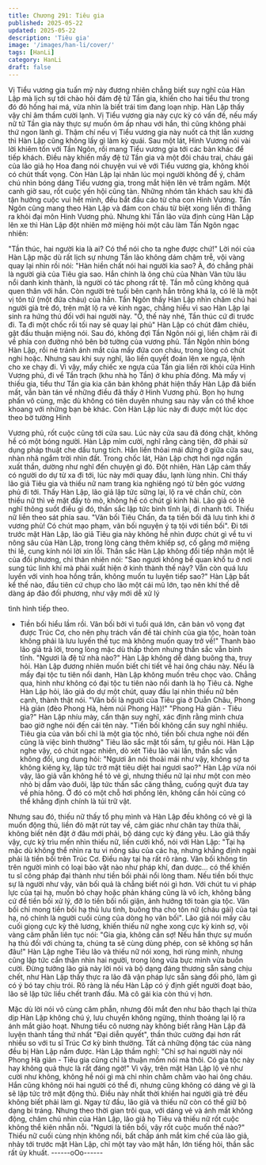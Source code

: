 ```yaml
---
title: Chương 291: Tiêu gia
published: 2025-05-22
updated: 2025-05-22
description: 'Tiêu gia'
image: '/images/han-li/cover/'
tags: [HanLi]
category: HanLi
draft: false
---
```


Vị Tiểu vương gia tuấn mỹ này đương nhiên chẳng biết suy nghĩ
của Hàn Lập mà lịch sự tới chào hỏi đám đệ tử Tần gia, khiến cho
hai tiểu thư trong đó đỏ hồng hai má, vừa nhìn là biết trái tim đang
loạn nhịp.
Hàn Lập thấy vậy chỉ âm thầm cười lạnh.
Vị Tiểu vương gia này cực kỳ có vấn đề, nếu mấy nữ tử Tần gia
này thực sự muốn ôm ấp nhau với hắn, thì cũng không phải thứ
ngon lành gì.
Thậm chí nếu vị Tiểu vương gia này nuốt cả thịt lẫn xương thì
Hàn Lập cũng không lấy gì làm kỳ quái.
Sau một lát, Hinh Vương nói vài lời khiêm tốn với Tần Ngôn, rồi
mang Tiểu vương gia tới các bàn khác để tiếp khách. Điều này
khiến mấy đệ tử Tần gia và một đôi cháu trai, cháu gái của lão giả
họ Hoa đang nói chuyện vui vẻ với Tiểu vương gia, không khỏi có
chút thất vọng.
Còn Hàn Lập lại nhân lúc mọi người không để ý, chăm chú nhìn
bóng dáng Tiểu vương gia, trong mắt hiện lên vẻ trầm ngâm.
Một canh giờ sau, rốt cuộc yến hội cũng tàn.
Những nhóm tân khách sau khi đã tận hưởng cuộc vui hết mình,
đều bắt đầu cáo từ cha con Hinh Vương.
Tần Ngôn cũng mang theo Hàn Lập và đám con cháu từ biệt xong
liền đi thẳng ra khỏi đại môn Hinh Vương phủ.
Nhưng khi Tần lão vừa định cùng Hàn Lập lên xe thì Hàn Lập đột
nhiên mở miệng hỏi một câu làm Tần Ngôn ngạc nhiên:

"Tần thúc, hai người kia là ai? Có thể nói cho ta nghe được chứ!"
Lời nói của Hàn Lập mặc dù rất lịch sự nhưng Tần lão không dám
chậm trễ, vội vàng quay lại nhìn rồi nói:
"Hàn hiền chất nói hai người kia sao? À, đó chẳng phải là người
già của Tiêu gia sao. Hắn chính là ông chủ của Nhàn Vân tửu lâu
nổi danh kinh thành, là người có tác phong rất tệ. Tần mỗ cũng
không quá quen thân với hắn. Còn người trẻ tuổi bên cạnh hắn
trông khá lạ, có lẽ là một vị tôn tử (một đứa cháu) của hắn.
Tần Ngôn thấy Hàn Lập nhìn chăm chú hai người già trẻ đó, trên
mặt lộ ra vẻ kinh ngạc, chẳng hiểu vì sao Hàn Lập lại sinh ra hứng
thú đối với hai người này.
"Ồ, thế này nhé, Tần thúc cứ đi trước đi. Ta đi một chốc rồi tối nay
sẽ quay lại phủ" Hàn Lập có chút đăm chiêu, gật đầu thuận miệng
nói.
Sau đó, không đợi Tần Ngôn nói gì, liền chậm rãi đi về phía con
đường nhỏ bên bờ tường của vương phủ.
Tần Ngôn nhìn bóng Hàn Lập, rồi né tránh ánh mắt của mấy đứa
con cháu, trong lòng có chút nghi hoặc.
Nhưng sau khi suy nghĩ, lão liền quyết đoán lên xe ngựa, lệnh cho
xe chạy đi.
Vì vậy, mấy chiếc xe ngựa của Tần gia liền rời khỏi cửa Hinh
Vương phủ, đi về Tần trạch (khu nhà họ Tần) ở khu phía đông.
Mà mấy vị thiếu gia, tiểu thư Tần gia kia căn bản không phát hiện
thấy Hàn Lập đã biến mất, vẫn bàn tán về những điều đã thấy ở
Hinh Vương phủ.
Bọn họ hưng phấn vô cùng, mặc dù không có tiên duyên nhưng
sau này vẫn có thể khoe khoang với những bạn bè khác.
Còn Hàn Lập lúc này đi được một lúc dọc theo bờ tường Hinh

Vương phủ, rốt cuộc cũng tới cửa sau.
Lúc này cửa sau đã đóng chặt, không hề có một bóng người.
Hàn Lập mỉm cười, nghĩ rằng càng tiện, đỡ phải sử dụng pháp
thuật che dấu tung tích.
Hắn liền thỏai mái đứng ở giữa cửa sau, nhàn nhã ngắm trời nhìn
đất.
Trong chốc lát, Hàn Lập chợt hơi ngơ ngẩn xuất thần, dường như
nghĩ đến chuyện gì đó.
Đột nhiên, Hàn Lập cảm thấy có người do dự từ xa đi tới, lúc này
mới quay đầu, lạnh lùng nhìn.
Chỉ thấy lão giả Tiêu gia và thiếu nữ nam trang kia nghiêng ngó từ
bên góc vương phủ đi tới. Thấy Hàn Lập, lão giả lập tức sững lại,
lộ ra vẻ chần chừ, còn thiếu nữ thì vẻ mặt đầy tò mò, không hề có
chút gì kinh hãi.
Lão giả có lẽ nghĩ thông suốt điều gì đó, thần sắc lập tức bình tĩnh
lại, đi nhanh tới. Thiếu nữ liền theo sát phía sau.
"Vãn bối Tiêu Chấn, đa tạ tiền bối đã lưu tình khi ở vương phủ!
Có chút mạo phạm, vãn bối nguyện ý tạ tội với tiền bối".
Đi tới trước mặt Hàn Lập, lão giả Tiêu gia này không hề nhìn được
chút gì về tu vi nông sâu của Hàn Lập, trong lòng càng thêm
khiếp sợ, cố gắng mở miệng thi lễ, cung kính nói lời xin lỗi.
Thần sắc Hàn Lập không đổi tiếp nhận một lễ của đối phương, chỉ
thản nhiên nói:
"Sao ngươi không bế quan khổ tu ở nơi sung túc linh khí mà phải
xuất hiện ở kinh thành thế này? Vẫn còn quá lưu luyến với vinh
hoa hồng trần, không muốn tu luyện tiếp sao?"
Hàn Lập bất kể thế nào, đầu tiên cứ chụp cho lão một cái mũ lớn,
tạo nên khí thế dễ dàng áp đảo đối phương, như vậy mới dễ xử lý

tình hình tiếp theo.
- Tiền bối hiểu lầm rồi. Vãn bối bởi vì tuổi quá lớn, căn bản vô
vọng đạt được Trúc Cơ, cho nên phụ trách vấn đề tài chính của
gia tộc, hoàn toàn không phải là lưu luyến thế tục mà không muốn
quay trở về!" Thanh bào lão giả trả lời, trong lòng mặc dù thấp
thỏm nhưng thần sắc vẫn bình tĩnh.
"Ngươi là đệ tử nhà nào?" Hàn Lập không dễ dàng buông tha,
truy hỏi.
Hàn Lập đương nhiên muốn biết chi tiết về hai ông cháu này. Nếu
là mấy đại tộc tu tiên nổi danh, Hàn Lập không muốn trêu chọc
vào. Chẳng qua, hình như không có đại tộc tu tiên nào nổi danh là
họ Tiêu cả.
Nghe Hàn Lập hỏi, lão giả do dự một chút, quay đầu lại nhìn thiếu
nữ bên cạnh, thành thật nói.
"Vãn bối là người của Tiêu gia ở Duẫn Châu, Phong Hà giản (đèo
Phong Hà, hẻm núi Phong Hà)!"
"Phong Hà giản - Tiêu gia?" Hàn Lập nhíu mày, cẩn thận suy
nghĩ, xác định rằng mình chưa bao giờ nghe nói đến cái tên này.
"Tiền bối không cần suy nghĩ nhiều. Tiêu gia của vãn bối chỉ là
một gia tộc nhỏ, tiền bối chưa nghe nói đến cũng là việc bình
thường" Tiêu lão sắc mặt tối sầm, tự giễu nói.
Hàn Lập nghe vậy, có chút ngạc nhiên, dò xét Tiêu lão vài lần,
thần sắc vẫn không đổi, ung dung hỏi:
"Ngươi ăn nói thoải mái như vậy, không sợ ta không kiêng kỵ, lập
tức trở mặt tiêu diệt hai ngươi sao?"
Hàn Lập vừa nói vậy, lão giả vẫn không hề tỏ vẻ gì, nhưng thiếu
nữ lại như một con mèo nhỏ bị dẫm vào đuôi, lập tức thần sắc
căng thẳng, cuống quýt đưa tay về phía hông. Ở đó có một chỗ
hơi phồng lên, không cần hỏi cũng có thể khẳng định chính là túi
trữ vật.

Nhưng sau đó, thiếu nữ thấy tổ phụ mình và Hàn Lập đều không
có vẻ gì là muốn động thủ, liền đỏ mặt rút tay về, cảm giác như
chân tay thừa thãi, không biết nên đặt ở đâu mới phải, bộ dáng
cực kỳ đáng yêu.
Lão giả thấy vậy, cực kỳ trìu mến nhìn thiếu nữ, liền cười khổ, nói
với Hàn Lập:
"Tại hạ mặc dù không thể nhìn ra tu vi nông sâu của các hạ,
nhưng khẳng định ngài phải là tiền bối trên Trúc Cơ. Điều này tại
hạ rất rõ ràng. Vãn bối không tin trên người mình có loại bảo vật
nào như pháp khí, đan dược… có thể khiến tu sĩ công pháp đại
thành như tiền bối phải nổi lòng tham. Nếu tiền bối thực sự là
người như vậy, vãn bối quả là chẳng biết nói gì hơn. Với chút tu vi
pháp lực của tại hạ, muốn bỏ chạy hoặc phản kháng cũng là vô
ích, không bằng cứ để tiền bối xử lý, đỡ lo tiền bối nổi giận, ảnh
hưởng tới toàn gia tộc. Vãn bối chỉ mong tiền bối hạ thủ lưu tình,
buông tha cho tôn nữ (cháu gái) của tại hạ, nó chính là người cuối
cùng của dòng họ vãn bối".
Lão giả nói mấy câu cuối giọng cực kỳ thê lương, khiến thiếu nữ
nghe xong cực kỳ kinh sợ, vội vàng căm phẫn liên tục nói:
"Gia gia, không cần sợ! Nếu hắn thực sự muốn hạ thủ đối với
chúng ta, chúng ta sẽ cùng dùng phép, con sẽ không sợ hắn
đâu!"
Hàn Lập nghe Tiêu lão và thiếu nữ nói xong, hơi rùng mình,
nhưng cũng lập tức cẩn thận nhìn hai người, trong lòng vừa bực
mình vừa buồn cười.
Đừng tưởng lão già này lời nói và bộ dạng đáng thương sẵn sàng
chịu chết, như Hàn Lập thấy thực ra lão đã vận pháp lực sẵn
sàng đối phó, làm gì có ý bó tay chịu trói.
Rõ ràng là nếu Hàn Lập có ý định giết người đoạt bảo, lão sẽ lập
tức liều chết tranh đấu.
Mà cô gái kia còn thú vị hơn.

Mặc dù lời nói vô cùng căm phẫn, nhưng đôi mắt đen như bảo
thạch lại thừa dịp Hàn Lập không chú ý, lưu chuyển không ngừng,
thỉnh thoảng lại lộ ra ánh mắt giảo hoạt.
Nhưng tiểu cô nương này không biết rằng Hàn Lập đã luyện
thành tầng thứ nhất "Đại diễn quyết", thần thức cường đại hơn rất
nhiều so với tu sĩ Trúc Cơ kỳ bình thường. Tất cả những động tác
của nàng đều bị Hàn Lập nắm được.
Hàn Lập thầm nghĩ:
"Chỉ sợ hai người này nói Phong Hà giản - Tiêu gia cũng chỉ là
thuận mồm nói mà thôi. Có gia tộc này hay không quả thực là rất
đáng ngờ!"
Vì vậy, trên mặt Hàn Lập lộ vẻ như cười như không, không hề nói
gì mà chỉ nhìn chằm chằm vào hai ông cháu.
Hắn cũng không nói hai người có thể đi, nhưng cũng không có
dáng vẻ gì là sẽ lập tức trở mặt động thủ. Điều này nhất thời
khiến hai người già trẻ đều không biết phải làm gì.
Ngay từ đầu, lão giả và thiếu nữ còn có thể giữ bộ dạng bi tráng.
Nhưng theo thời gian trôi qua, với dáng vẻ và ánh mắt không
động, chăm chú nhìn của Hàn Lập, lão giả họ Tiêu và thiếu nữ rốt
cuộc không thể kiên nhẫn nỗi.
"Ngươi là tiền bối, vậy rốt cuộc muốn thế nào?" Thiếu nữ cuối
cùng nhịn không nổi, bất chấp ánh mắt kìm chế của lão giả, nhảy
tới trước mặt Hàn Lập, chỉ một tay vào mặt hắn, lớn tiếng hỏi,
thần sắc rất ủy khuất.
------oOo------

